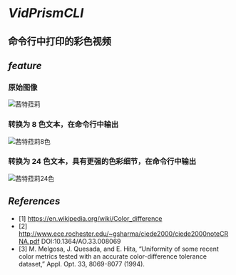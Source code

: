 # ***VidPrismCLI***
命令行中打印的彩色视频
---
## ***feature***
### 原始图像
![茜特菈莉](https://github.com/user-attachments/assets/6dc1ada8-ea23-495c-ad98-14bdb23dfe9e)
### 转换为 8 色文本，在命令行中输出
![茜特菈莉8色](https://github.com/user-attachments/assets/53b3ee6e-afdf-4099-80cd-9d4af54aa31f)
### 转换为 24 色文本，具有更强的色彩细节，在命令行中输出
![茜特菈莉24色](https://github.com/user-attachments/assets/863f2b0b-3655-4b9b-a4a1-4399e3993ef9)
## ***References***
- [1] https://en.wikipedia.org/wiki/Color_difference
- [2] http://www.ece.rochester.edu/~gsharma/ciede2000/ciede2000noteCRNA.pdf DOI:10.1364/AO.33.008069
- [3] M. Melgosa, J. Quesada, and E. Hita, “Uniformity of some recent color metrics tested with an accurate color-difference tolerance dataset,” Appl. Opt. 33, 8069-8077 (1994).

